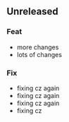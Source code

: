 ## Unreleased

### Feat

- more changes
- lots of changes

### Fix

- fixing cz again
- fixing cz again
- fixing cz again
- fixing cz
